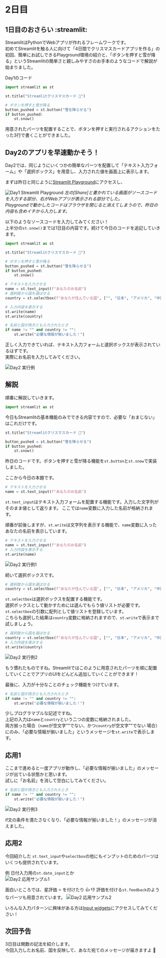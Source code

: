 # 2日目

## 1日目のおさらい :streamlit: 

StreamlitはPythonでWebアプリが作れるフレームワークです。  
初めてStreamlitを触る人に向けて「4日間でクリスマスカードアプリを作る」の初回、簡単にお試しできるPlayground環境の紹介と、「ボタンを押すと雪が降る」というStreamlitの簡単さと親しみやすさのお手本のようなコードで解説が始まりました。  

Day1のコード
```py:work1.py
import streamlit as st

st.title("Streamlitクリスマスカード 🎅")

# ボタンを押すと雪が降る
button_pushed = st.button("雪を降らせる")
if button_pushed:
    st.snow()
```
用意されたパーツを配置することで、ボタンを押すと実行されるアクションをたった3行で書くことができました。

## Day2のアプリを早速動かそう！
Day2では、同じようにいくつかの簡単なパーツを配置して「テキスト入力フォーム」や「選択ボックス」を用意し、入力された値を画面上に表示します。

まずは昨日と同じように[Streamlit Playground](https://streamlit.io/playground?example=blank)にアクセスし、 

![Day1 Streamlit Playground](app/static/day1_streamlit_playground.png "Streamlit Playground")
*左の[Share]と書かれている画面がソースコードを入力する部分、右がWebアプリが表示される部分でした。*  
*Playgroundで動かしたコードはブラウザを閉じると消えてしまうので、昨日の内容も含めイチから入力します。*


以下のようなソースコードを入力してみてください！  
上半分の```st.snow()```までは1日目の内容です。続けて今日のコードを追記していきます。
```py:work2.py
import streamlit as st

st.title("Streamlitクリスマスカード 🎅")

# ボタンを押すと雪が降る
button_pushed = st.button("雪を降らせる")
if button_pushed:
    st.snow()

# テキストを入力させる
name = st.text_input(f"あなたのお名前")
# 選択肢から国を選ばせる
country = st.selectbox(f"あなたが住んでいる国", ["", "日本", "アメリカ", "中国", "オーストラリア"])

# 入力内容を表示する
st.write(name)
st.write(country)

# 名前と国が両方とも入力されたとき
if name != "" and country != "":
    st.write("必要な情報が揃いました！")
```

正しく入力できていれば、テキスト入力フォームと選択ボックスが表示されているはずです。  
実際にお名前を入力してみてください。  

![Day2 実行例](app/static/day2_result.png "パーツを追加してアプリっぽくなってきました")

## 解説

順番に解説していきます。  

```py
import streamlit as st
```

今日もStreamlitの基本機能のみでできる内容ですので、必要な「おまじない」はこれだけです。  

```py
st.title("Streamlitクリスマスカード 🎅")

button_pushed = st.button("雪を降らせる")
if button_pushed:
    st.snow()
```

昨日のコードです。ボタンを押すと雪が降る機能を```st.button```と```st.snow```で実装しました。  
  
ここから今日の本題です。

```py
# テキストを入力させる
name = st.text_input(f"あなたのお名前")
```

```st.text_input```はテキスト入力フォームを配置する機能です。入力した文字列がそのまま値として返ります。
ここでは```name```変数に入力した名前が格納されます。  
  
順番が前後しますが、```st.write```は文字列を表示する機能で、```name```変数に入ったあなたの名前を表示しています。

```py
# テキストを入力させる
name = st.text_input(f"あなたのお名前")
# 入力内容を表示する
st.write(name)
```

![Day2 実行例1](app/static/day2_preview1.png "入力したテキストをそのまま表示")


続いて選択ボックスです。

```py
# 選択肢から国を選ばせる
country = st.selectbox(f"あなたが住んでいる国", ["", "日本", "アメリカ", "中国", "オーストラリア"])
```

```st.selectbox```は選択ボックスを配置する機能です。  
選択ボックスとして動かすためには選んでもらう値リストが必要です。```st.selectbox```の引数に配列として値リストを登録しています。  
こちらも選択した結果は```country```変数に格納されますので、```st.write```で表示まで試しましょう。

```py
# 選択肢から国を選ばせる
country = st.selectbox(f"あなたが住んでいる国", ["", "日本", "アメリカ", "中国", "オーストラリア"])
# 入力内容を表示する
st.write(country)
```

![Day2 実行例2](app/static/day2_preview2.png "選択ボックスの入力候補と結果表示")

もう慣れたものですね。Streamlitではこのように用意されたパーツを順に配置していくことでアプリのUIをどんどん追加していくことができます！
  
最後に、入力が十分なことのチェック機能をつけています。

```py
# 名前と国が両方とも入力されたとき
if name != "" and country != "":
    st.write("必要な情報が揃いました！")
```

少しプログラマブルな記述ですね。  
上記の入力は```name```と```country```という二つの変数に格納されました。  
両方揃った場合（```name```が空文字""でない、かつ```country```が空文字""でない 場合）にのみ、「必要な情報が揃いました」というメッセージを```st.write```で表示します。

## 応用1
ここまで進めると一度アプリが動作し、「必要な情報が揃いました」のメッセージが出ている状態かと思います。  
試しに「お名前」を消して空白にしてみてください。

```py
# 名前と国が両方とも入力されたとき
if name != "" and country != "":
    st.write("必要な情報が揃いました！")
```
![Day2 実行例3](app/static/day2_preview3.png "if条件を満たさないとき")

if文の条件を満たさなくなり、「必要な情報が揃いました！」のメッセージが消えました。

## 応用2
今回紹介した ```st.text_input```や```selectbox```の他にもインプットのためのパーツはいくつも提供されています。  

例
日付入力用の```st.date_input```とか  
![Day2 応用サンプル1](app/static/day2_example1.png "日付入力用のウィジェット")

面白いところでは、星評価 :star: を付けたり :+1: :-1: 評価を付ける```st.feedback```のようなパーツも用意されています。
![Day2 応用サンプル2](app/static/day2_example2.png "フィードバック入力用のウィジェット")


いろんな入力パターンに興味がある方は[Input widgets](https://docs.streamlit.io/develop/api-reference/widgets)にアクセスしてみてください！


## 次回予告

3日目は関数の記法を紹介します。  
今回入力したお名前、国を反映して、あなた宛てのメッセージが届きますよ :santa: